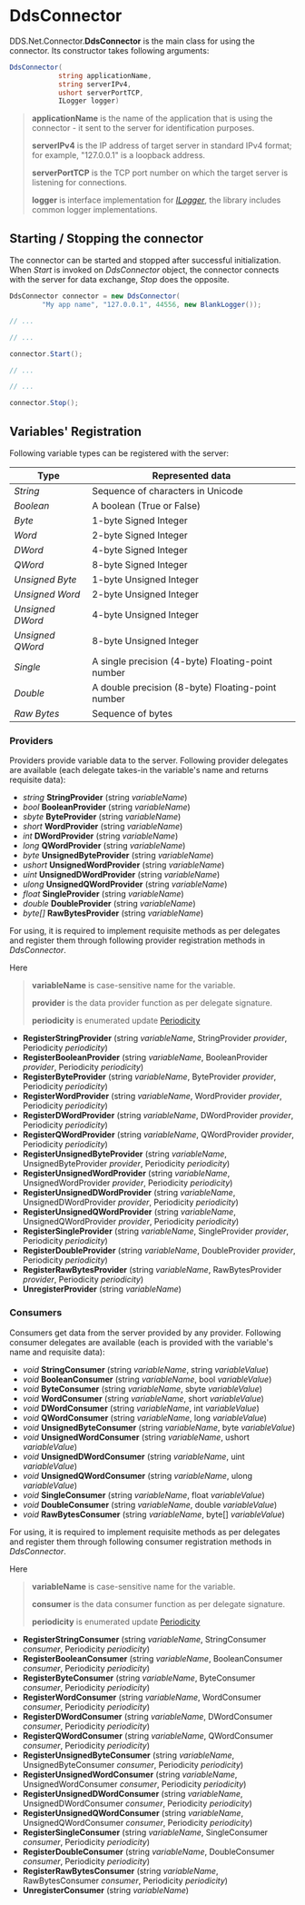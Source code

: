 # DdsConnector

DDS.Net.Connector.**DdsConnector** is the main class for using the connector. Its constructor takes following arguments:

```csharp
DdsConnector(
            string applicationName,
            string serverIPv4,
            ushort serverPortTCP,
            ILogger logger)
```

> **applicationName** is the name of the application that is using the connector - it sent to the server for identification purposes.
> 
> **serverIPv4** is the IP address of target server in standard IPv4 format; for example, "127.0.0.1" is a loopback address.
> 
> **serverPortTCP** is the TCP port number on which the target server is listening for connections.
> 
> **logger** is interface implementation for [*ILogger*](./ILogger.md), the library includes common logger implementations.



## Starting / Stopping the connector

The connector can be started and stopped after successful initialization. When *Start* is invoked on *DdsConnector* object, the connector connects with the server for data exchange, *Stop* does the opposite.

```csharp
DdsConnector connector = new DdsConnector(
        "My app name", "127.0.0.1", 44556, new BlankLogger());

// ...

// ...

connector.Start();

// ...

// ...

connector.Stop();
```

## Variables' Registration

Following variable types can be registered with the server:


| Type              | Represented data                                    |
|-------------------|-----------------------------------------------------|
| *String*          | Sequence of characters in Unicode                   |
| *Boolean*         | A boolean (True or False)                           |
| *Byte*            | 1-byte Signed Integer                               |
| *Word*            | 2-byte Signed Integer                               |
| *DWord*           | 4-byte Signed Integer                               |
| *QWord*           | 8-byte Signed Integer                               |
| *Unsigned Byte*   | 1-byte Unsigned Integer                             |
| *Unsigned Word*   | 2-byte Unsigned Integer                             |
| *Unsigned DWord*  | 4-byte Unsigned Integer                             |
| *Unsigned QWord*  | 8-byte Unsigned Integer                             |
| *Single*          | A single precision (4-byte) Floating-point number   |
| *Double*          | A double precision (8-byte) Floating-point number   |
| *Raw Bytes*       | Sequence of bytes                                   |


### Providers

Providers provide variable data to the server. Following provider delegates are available (each delegate takes-in the variable's name and returns requisite data):

  * *string* **StringProvider** (string *variableName*)
  * *bool* **BooleanProvider** (string *variableName*)
  * *sbyte* **ByteProvider** (string *variableName*)
  * *short* **WordProvider** (string *variableName*)
  * *int* **DWordProvider** (string *variableName*)
  * *long* **QWordProvider** (string *variableName*)
  * *byte* **UnsignedByteProvider** (string *variableName*)
  * *ushort* **UnsignedWordProvider** (string *variableName*)
  * *uint* **UnsignedDWordProvider** (string *variableName*)
  * *ulong* **UnsignedQWordProvider** (string *variableName*)
  * *float* **SingleProvider** (string *variableName*)
  * *double* **DoubleProvider** (string *variableName*)
  * *byte[]* **RawBytesProvider** (string *variableName*)
    
For using, it is required to implement requisite methods as per delegates and register them through following provider registration methods in *DdsConnector*.

Here

> **variableName** is case-sensitive name for the variable.
> 
> **provider** is the data provider function as per delegate signature.
> 
> **periodicity** is enumerated update [Periodicity](./Periodicity.md)

  * **RegisterStringProvider** (string *variableName*, StringProvider *provider*, Periodicity *periodicity*)
  * **RegisterBooleanProvider** (string *variableName*, BooleanProvider *provider*, Periodicity *periodicity*)
  * **RegisterByteProvider** (string *variableName*, ByteProvider *provider*, Periodicity *periodicity*)
  * **RegisterWordProvider** (string *variableName*, WordProvider *provider*, Periodicity *periodicity*)
  * **RegisterDWordProvider** (string *variableName*, DWordProvider *provider*, Periodicity *periodicity*)
  * **RegisterQWordProvider** (string *variableName*, QWordProvider *provider*, Periodicity *periodicity*)
  * **RegisterUnsignedByteProvider** (string *variableName*, UnsignedByteProvider *provider*, Periodicity *periodicity*)
  * **RegisterUnsignedWordProvider** (string *variableName*, UnsignedWordProvider *provider*, Periodicity *periodicity*)
  * **RegisterUnsignedDWordProvider** (string *variableName*, UnsignedDWordProvider *provider*, Periodicity *periodicity*)
  * **RegisterUnsignedQWordProvider** (string *variableName*, UnsignedQWordProvider *provider*, Periodicity *periodicity*)
  * **RegisterSingleProvider** (string *variableName*, SingleProvider *provider*, Periodicity *periodicity*)
  * **RegisterDoubleProvider** (string *variableName*, DoubleProvider *provider*, Periodicity *periodicity*)
  * **RegisterRawBytesProvider** (string *variableName*, RawBytesProvider *provider*, Periodicity *periodicity*)
  * **UnregisterProvider** (string *variableName*)



### Consumers

Consumers get data from the server provided by any provider. Following consumer delegates are available (each is provided with the variable's name and requisite data):

  * *void* **StringConsumer** (string *variableName*, string *variableValue*)
  * *void* **BooleanConsumer** (string *variableName*, bool *variableValue*)
  * *void* **ByteConsumer** (string *variableName*, sbyte *variableValue*)
  * *void* **WordConsumer** (string *variableName*, short *variableValue*)
  * *void* **DWordConsumer** (string *variableName*, int *variableValue*)
  * *void* **QWordConsumer** (string *variableName*, long *variableValue*)
  * *void* **UnsignedByteConsumer** (string *variableName*, byte *variableValue*)
  * *void* **UnsignedWordConsumer** (string *variableName*, ushort *variableValue*)
  * *void* **UnsignedDWordConsumer** (string *variableName*, uint *variableValue*)
  * *void* **UnsignedQWordConsumer** (string *variableName*, ulong *variableValue*)
  * *void* **SingleConsumer** (string *variableName*, float *variableValue*)
  * *void* **DoubleConsumer** (string *variableName*, double *variableValue*)
  * *void* **RawBytesConsumer** (string *variableName*, byte[] *variableValue*)

For using, it is required to implement requisite methods as per delegates and register them through following consumer registration methods in *DdsConnector*.

Here

> **variableName** is case-sensitive name for the variable.
> 
> **consumer** is the data consumer function as per delegate signature.
> 
> **periodicity** is enumerated update [Periodicity](./Periodicity.md)

  * **RegisterStringConsumer** (string *variableName*, StringConsumer *consumer*, Periodicity *periodicity*)
  * **RegisterBooleanConsumer** (string *variableName*, BooleanConsumer *consumer*, Periodicity *periodicity*)
  * **RegisterByteConsumer** (string *variableName*, ByteConsumer *consumer*, Periodicity *periodicity*)
  * **RegisterWordConsumer** (string *variableName*, WordConsumer *consumer*, Periodicity *periodicity*)
  * **RegisterDWordConsumer** (string *variableName*, DWordConsumer *consumer*, Periodicity *periodicity*)
  * **RegisterQWordConsumer** (string *variableName*, QWordConsumer *consumer*, Periodicity *periodicity*)
  * **RegisterUnsignedByteConsumer** (string *variableName*, UnsignedByteConsumer *consumer*, Periodicity *periodicity*)
  * **RegisterUnsignedWordConsumer** (string *variableName*, UnsignedWordConsumer *consumer*, Periodicity *periodicity*)
  * **RegisterUnsignedDWordConsumer** (string *variableName*, UnsignedDWordConsumer *consumer*, Periodicity *periodicity*)
  * **RegisterUnsignedQWordConsumer** (string *variableName*, UnsignedQWordConsumer *consumer*, Periodicity *periodicity*)
  * **RegisterSingleConsumer** (string *variableName*, SingleConsumer *consumer*, Periodicity *periodicity*)
  * **RegisterDoubleConsumer** (string *variableName*, DoubleConsumer *consumer*, Periodicity *periodicity*)
  * **RegisterRawBytesConsumer** (string *variableName*, RawBytesConsumer *consumer*, Periodicity *periodicity*)
  * **UnregisterConsumer** (string *variableName*)
 
